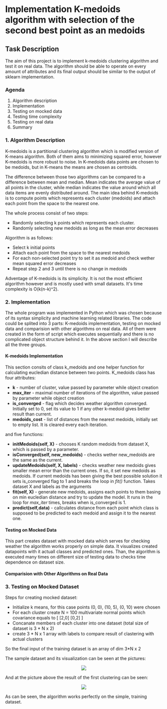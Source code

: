# Implementation K-medoids algorithm with selection of the second best point as an medoids 

## Task Description
The aim of this project is to implement k-medoids clustering algorithm and test it on real data. The algorithm should be able to operate on every amount of attributes and its final output should be similar to the output of sklearn implementation. 

### Agenda
1. Algorithm description
2. Implementation
3. Testing on mocked data
4. Testing time complexity
5. Testing on real data
6. Summary 

### 1. Algorithm Description
K-medoids is a partitional clustering algorithm which is modified version of K-means algorithm. Both of them aims to minimizing squared error, however K-medoids is more robust to noise. In K-medoids data points are chosen to be medoids, but in K-means the means are chosen as centroids. 

The difference between those two algorithms can be compared to a difference between mean and median. Mean indicates the average value of all points in the cluster, while median indicates the value around which all data items are evenly distributed around. The main idea behind K-medoids is to compute points which represents each cluster (medoids) and attach each point from the space to the nearest one.

The whole process consist of two steps:
- Randomly selecting k points which represents each cluster.
- Randomly selecting new medoids as long as the mean error decreases 

Algorithm is as follows:
- Select k initial points
- Attach each point from the space to the nearest medoids
- For each non-selected point try to set it as medoid and check wether mean squared error decreases
- Repeat step 2 and 3 until there is no change in medoids

Adventage of K-medoids is its simplicity. It is not the most efficient algorithm however and is mostly used with small datasets. It's time complexity is O(k(n-k)^2).

### 2. Implementation
The whole program was implemented in Python which was chosen because of its syntax simplicity and machine learning related libraries. The code could be splited into 3 parts: K-medoids implementation, testing on mocked data and comparision with other algorithms on real data. 
All of them were created in the form of script which executes sequentially and there is no complicated object structure behind it. In the above section I will describe all the three groups.

#### K-medoids Implementation
This section consits of class k_medoids and one helper function for calculating eucledian distance between two points. K_medoids class has four attributes:

- **k** - number of cluster, value passed by parameter while object creation
- **max_iter** - maximal number of iterations of the algorithm, value passed by parameter while object creation
- **is_converged** - flag which decides weather algorithm converged. Initially set to 0, set its value to 1 if any other k-medoid gives better result than current.
- **medoids_cost** - list of distances from the nearest medoids, initially set to empty list. It is cleared every each iteration.

and five functions:

- **initMedoids(self, X)** - chooses K random medoids from dataset X, which is passed by a parameter.
- **isConverged(self, new_medoids)** - checks wether new_medoids are the same as the current.
- **updateMedoids(self, X, labels)** - checks weather new medoids gives smaller mean error than the current ones. If so, it set new medoids as medoids. If current medoids has been giving the best possible solution it sets is_converged flag to 1 and breaks the loop in *fit()* function. Takes dataset X and labels as the arguments
- **fit(self, X)** - generate new medoids, assigns each points to them basing on min eucledian distance and try to update the model. It runs in the loop for *max_iter* times, breaks when is_converged is 1. 
- **predict(self,data)** - callculates distance from each point which class is supposed to be predicted to each medoid and assign it to the nearest one. 

#### Testing on Mocked Data
This part creates dataset with mocked data which serves for checking weather the algorithm works properly on simple data. It visualizes created datapoints with it actuall classes and predicted ones. Than, the algorithm is executed many times on different size of testing data to checks time dependence on dataset size. 

#### Comparision with Other Algorithms on Real Data


### 3. Testing on Mocked Dataset
Steps for creating mocked dataset:
- Initialize k means, for this case points (0, 0), (10, 5), (0, 10) were chosen
- For each cluster create N = 100 multivariate normal points which covariance equals to [ [2,0] [0,2] ]
- Concanate members of each cluster into one dataset (total size of dataset is 3 * N x 2)
- create 3 * N x 1 array with labels to compare result of clastering with actual clusters

So the final input of the training dataset is an array of dim 3*N x 2

The sample dataset and its visualization can be seen at the pictures:
<p align="center">
  <img src = "https://imgur.com/W6q29WS.png"/>
</p>

And at the picture above the result of the first clustering can be seen:
<p align="center">
  <img src = "https://imgur.com/Mj20djM.png"/>
</p>

As can be seen, the algorithm works perfectly on the simple, training dataset.
